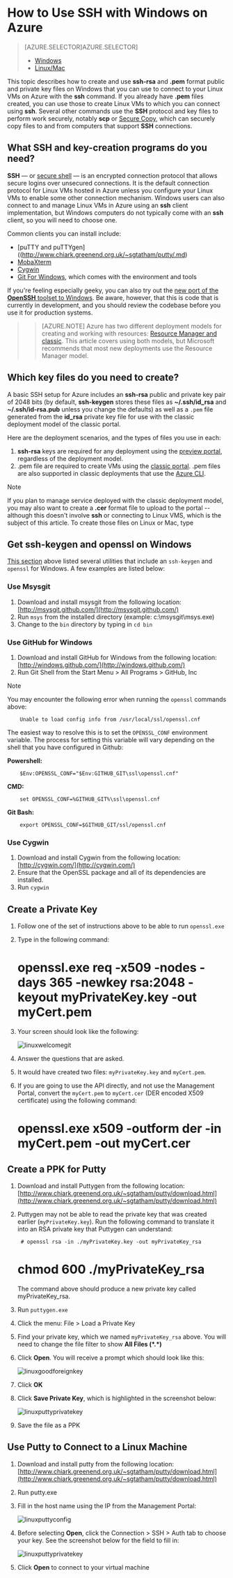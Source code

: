 <properties 
    pageTitle="Use SSH on Windows to connect to Linux virtual machines | Microsoft Azure" 
description="Learn how to generate and use SSH keys on a Windows computer to connect to a Linux virtual machine on Azure." 
    services="virtual-machines" 
    documentationCenter="" 
    authors="squillace" 
    manager="timlt" 
    editor=""
    tags="azure-service-management,azure-resource-manager" />

<tags 
    ms.service="virtual-machines" 
    ms.workload="infrastructure-services" 
    ms.tgt_pltfrm="vm-linux" 
    ms.devlang="na" 
    ms.topic="article" 
    ms.date="01/04/2016" 
    ms.author="rasquill"/>

# How to Use SSH with Windows on Azure
> [AZURE.SELECTOR]AZURE.SELECTOR]
> 
> * [Windows](../articles/virtual-machines/virtual-machines-windows-use-ssh-key.md)
> * [Linux/Mac](../articles/virtual-machines/virtual-machines-linux-use-ssh-key.md)
> 
> 
This topic describes how to create and use **ssh-rsa** and **.pem** format public and private key files on Windows that you can use to connect to your Linux VMs on Azure with the **ssh** command. If you already have **.pem** files created, you can use those to create Linux VMs to which you can connect using **ssh**. Several other commands use the **SSH** protocol and key files to perform work securely, notably **scp** or [Secure Copy](https://en.wikipedia.org/wiki/Secure_copy), which can securely copy files to and from computers that support **SSH** connections. 

## What SSH and key-creation programs do you need?
**SSH** &#8212; or [secure shell](https://en.wikipedia.org/wiki/Secure_Shell) &#8212; is an encrypted connection protocol that allows secure logins over unsecured connections. It is the default connection protocol for Linux VMs hosted in Azure unless you configure your Linux VMs to enable some other connection mechanism. Windows users can also connect to and manage Linux VMs in Azure using an **ssh** client implementation, but Windows computers do not typically come with an **ssh** client, so you will need to choose one. 

Common clients you can install include:

* [puTTY and puTTYgen]((http://www.chiark.greenend.org.uk/~sgtatham/putty/.md)
* [MobaXterm](http://mobaxterm.mobatek.net/)
* [Cygwin](https://cygwin.com/)
* [Git For Windows](https://git-for-windows.github.io/), which comes with the environment and tools

If you're feeling especially geeky, you can also try out the [new port of the **OpenSSH** toolset to Windows](http://blogs.msdn.com/b/powershell/archive/2015/10/19/openssh-for-windows-update.aspx). Be aware, however, that this is code that is currently in development, and you should review the codebase before you use it for production systems.

> > [AZURE.NOTE] Azure has two different deployment models for creating and working with resources:  [Resource Manager and classic](../resource-manager-deployment-model.md). This article covers using both models, but Microsoft recommends that most new deployments use the Resource Manager model.
> 
> 
## Which key files do you need to create?
A basic SSH setup for Azure includes an **ssh-rsa** public and private key pair of 2048 bits (by default, **ssh-keygen** stores these files as **~/.ssh/id_rsa** and **~/.ssh/id-rsa.pub** unless you change the defaults) as well as a `.pem` file generated from the **id_rsa** private key file for use with the classic deployment model of the classic portal. 

Here are the deployment scenarios, and the types of files you use in each:

1. **ssh-rsa** keys are required for any deployment using the [preview portal](https://portal.azure.com), regardless of the deployment model.
2. .pem file are required to create VMs using the [classic portal](https://manage.windowsazure.com). .pem files are also supported in classic deployments that use the [Azure CLI](../xplat-cli-install.md).

> [!NOTE]
> If you plan to manage service deployed with the classic deployment model, you may also want to create a **.cer** format file to upload to the portal -- although this doesn't involve **ssh** or connecting to Linux VMS, which is the subject of this article. To create those files on Linux or Mac, type  
> 
> 
## Get ssh-keygen and openssl on Windows
[This section](#What-SSH-and-key-creation-programs-do-you-need.md) above listed several utilities that include an `ssh-keygen` and `openssl` for Windows. A few examples are listed below:

### Use Msysgit
1. Download and install msysgit from the following location: [http://msysgit.github.com/](http://msysgit.github.com/)
2. Run `msys` from the installed directory (example: c:\msysgit\msys.exe)
3. Change to the `bin` directory by typing in `cd bin`

### Use GitHub for Windows
1. Download and install GitHub for Windows from the following location: [http://windows.github.com/](http://windows.github.com/)
2. Run Git Shell from the Start Menu > All Programs > GitHub, Inc

> [!NOTE]
> You may encounter the following error when running the `openssl` commands above:
> 
> 
        Unable to load config info from /usr/local/ssl/openssl.cnf

The easiest way to resolve this is to set the `OPENSSL_CONF` environment variable. The process for setting this variable will vary depending on the shell that you have configured in Github:

**Powershell:**

        $Env:OPENSSL_CONF="$Env:GITHUB_GIT\ssl\openssl.cnf"

**CMD:**

        set OPENSSL_CONF=%GITHUB_GIT%\ssl\openssl.cnf

**Git Bash:**

        export OPENSSL_CONF=$GITHUB_GIT/ssl/openssl.cnf


### Use Cygwin
1. Download and install Cygwin from the following location: [http://cygwin.com/](http://cygwin.com/)
2. Ensure that the OpenSSL package and all of its dependencies are installed.
3. Run `cygwin`

## Create a Private Key
1. Follow one of the set of instructions above to be able to run `openssl.exe`
2. Type in the following command:

   # openssl.exe req -x509 -nodes -days 365 -newkey rsa:2048 -keyout myPrivateKey.key -out myCert.pem
3. Your screen should look like the following:

   ![linuxwelcomegit](./media/virtual-machines-linux-use-ssh-key/linuxwelcomegit.png)

4. Answer the questions that are asked.

5. It would have created two files: `myPrivateKey.key` and `myCert.pem`.
6. If you are going to use the API directly, and not use the Management Portal, convert the `myCert.pem` to `myCert.cer` (DER encoded X509 certificate) using the following command:

   # openssl.exe  x509 -outform der -in myCert.pem -out myCert.cer

## Create a PPK for Putty
1. Download and install Puttygen from the following location: [http://www.chiark.greenend.org.uk/~sgtatham/putty/download.html](http://www.chiark.greenend.org.uk/~sgtatham/putty/download.html)

2. Puttygen may not be able to read the private key that was created earlier (`myPrivateKey.key`). Run the following command to translate it into an RSA private key that Puttygen can understand:

        # openssl rsa -in ./myPrivateKey.key -out myPrivateKey_rsa
     # chmod 600 ./myPrivateKey_rsa

    The command above should produce a new private key called myPrivateKey_rsa.

3. Run `puttygen.exe`

4. Click the menu: File > Load a Private Key

5. Find your private key, which we named `myPrivateKey_rsa` above. You will need to change the file filter to show **All Files (\*.\*)**

6. Click **Open**. You will receive a prompt which should look like this:

    ![linuxgoodforeignkey](./media/virtual-machines-linux-use-ssh-key/linuxgoodforeignkey.png)

7. Click **OK**

8. Click **Save Private Key**, which is highlighted in the screenshot below:

    ![linuxputtyprivatekey](./media/virtual-machines-linux-use-ssh-key/linuxputtygenprivatekey.png)

9. Save the file as a PPK


## Use Putty to Connect to a Linux Machine
1. Download and install putty from the following location: [http://www.chiark.greenend.org.uk/~sgtatham/putty/download.html](http://www.chiark.greenend.org.uk/~sgtatham/putty/download.html)
2. Run putty.exe
3. Fill in the host name using the IP from the Management Portal:

   ![linuxputtyconfig](./media/virtual-machines-linux-use-ssh-key/linuxputtyconfig.png)

4. Before selecting **Open**, click the Connection > SSH > Auth tab to choose your key. See the screenshot below for the field to fill in:

   ![linuxputtyprivatekey](./media/virtual-machines-linux-use-ssh-key/linuxputtyprivatekey.png)

5. Click **Open** to connect to your virtual machine


